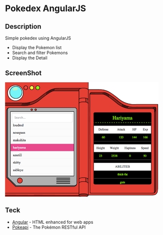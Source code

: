 # Pokedex AngularJS

## Description
Simple pokedex using AngularJS
* Display the Pokemon list
* Search and filter Pokemons
* Display the Detail

## ScreenShot

![Pokedex](img/screenshot.png)

## Teck

* [Angular] - HTML enhanced for web apps
* [Pokeapi] - The Pokémon RESTful API

[Angular]:http://angularjs.org/
[Pokeapi]:http://pokeapi.co/

